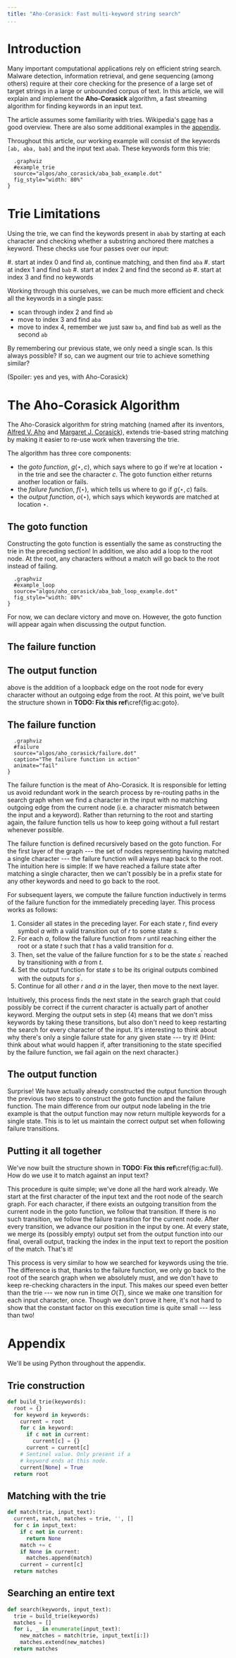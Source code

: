 ```yaml
---
title: "Aho-Corasick: Fast multi-keyword string search"
...
```


# Introduction
Many important computational applications rely on efficient string search. Malware detection,
information retrieval, and gene sequencing (among others) require at their core checking for the
presence of a large set of target strings in a large or unbounded corpus of text. In this article,
we will explain and implement the **Aho-Corasick** algorithm, a fast streaming algorithm for finding
keywords in an input text.

The article assumes some familiarity with tries. Wikipedia's [page][trie] has a good overview.
There are also some additional examples in the [appendix](#appendix).

[trie]: https://en.wikipedia.org/wiki/Trie

Throughout this article, our working example will consist of the keywords `[ab, aba, bab]` and the
input text `abab`. These keywords form this trie:

```{
  .graphviz
  #example_trie
  source="algos/aho_corasick/aba_bab_example.dot"
  fig_style="width: 80%"
}
```

# Trie Limitations

Using the trie, we can find the keywords present in `abab` by starting at each character and
checking whether a substring anchored there matches a keyword. These checks use four passes over
our input:

#. start at index 0 and find `ab`, continue matching, and then find `aba`
#. start at index 1 and find `bab`
#. start at index 2 and find the second `ab`
#. start at index 3 and find no keywords

Working through this ourselves, we can be much more efficient and check all the keywords in a single
pass:

* scan through index 2 and find `ab`
* move to index 3 and find `aba`
* move to index 4, remember we just saw `ba`, and find `bab` as well as the second `ab`

By remembering our previous state, we only need a single scan. Is this always possible? If so, can
we augment our trie to achieve something similar?

(Spoiler: yes and yes, with Aho-Corasick)

# The Aho-Corasick Algorithm

The Aho-Corasick algorithm for string matching (named after its inventors, [Alfred V. Aho][aho] and
[Margaret J. Corasick][corasick]), extends trie-based string matching by making it easier to re-use
work when traversing the trie.

[aho]: https://en.wikipedia.org/wiki/Alfred_Aho
[corasick]: https://dblp.org/pers/hd/c/Corasick:Margaret_J=

The algorithm has three core components:

* the *goto function*, $g(\star, c)$, which says where to go if we're at location $\star$ in the
  trie and see the character $c$. The goto function either returns another location or fails.
* the *failure function*, $f(\star)$, which tells us where to go if $g(\star, c)$ fails.
* the *output function*, $o(\star)$, which says which keywords are matched at location $\star$.

## The goto function

Constructing the goto function is essentially the same as constructing the trie in the preceding
section! In addition, we also add a loop to the root node. At the root, any characters without a
match will go back to the root instead of failing.

```{
  .graphviz
  #example_loop
  source="algos/aho_corasick/aba_bab_loop_example.dot"
  fig_style="width: 80%"
}
```

For now, we can declare victory and move on. However, the goto function will appear again when
discussing the output function.

## The failure function

## The output function

above is the addition of a loopback edge on the root node for every character without an outgoing
edge from the root. At this point, we've built the structure shown in **TODO: Fix this ref**\cref{fig:ac:goto}.

## The failure function

```{
  .graphviz
  #failure
  source="algos/aho_corasick/failure.dot"
  caption="The failure function in action"
  animate="fail"
}
```

The failure function is the meat of Aho-Corasick. It is responsible for letting us avoid redundant
work in the search process by re-routing paths in the search graph when we find a character in the
input with no matching outgoing edge from the current node (i.e. a character mismatch between the
input and a keyword). Rather than returning to the root and starting again, the failure function
tells us how to keep going without a full restart whenever possible.

The failure function is defined recursively based on the goto function. For the first layer of the
graph --- the set of nodes representing having matched a single character --- the failure function
will always map back to the root. The intuition here is simple: If we have reached a failure state
after matching a single character, then we can't possibly be in a prefix state for any other
keywords and need to go back to the root.

For subsequent layers, we compute the failure function inductively in terms of the failure function
for the immediately preceding layer. This process works as follows:

1. Consider all states in the preceding layer. For each state $r$, find every symbol $a$ with a
   valid transition out of $r$ to some state $s$.
2. For each $a$, follow the failure function from $r$ until reaching either the root or a state $t$
   such that $t$ has a valid transition for $a$.
3. Then, set the value of the failure function for $s$ to be the state $s^\prime$ reached by
   transitioning with $a$ from $t$.
4. Set the output function for state $s$ to be its original outputs combined with the outputs for
   $s^\prime$.
5. Continue for all other $r$ and $a$ in the layer, then move to the next layer.

Intuitively, this process finds the next state in the search graph that could possibly be correct if
the current character is actually part of another keyword. Merging the output sets in step (4) means
that we don't miss keywords by taking these transitions, but also don't need to keep restarting the
search for every character of the input. It's interesting to think about why there's only a single
failure state for any given state --- try it! (Hint: think about what would happen if, after
transitioning to the state specified by the failure function, we fail again on the next character.)

## The output function

Surprise! We have actually already constructed the output function through the previous two steps to
construct the goto function and the failure function. The main difference from our output node
labeling in the trie example is that the output function may now return multiple keywords for a
single state. This is to let us maintain the correct output set when following failure transitions.

## Putting it all together

We've now built the structure shown in **TODO: Fix this ref**\cref{fig:ac:full}. How do we use it to
match against an input text?

This procedure is quite simple; we've done all the hard work already. We start at the first
character of the input text and the root node of the search graph. For each character, if there
exists an outgoing transition from the current node in the goto function, we follow that transition.
If there is no such transition, we follow the failure transition for the current node. After every
transition, we advance our position in the input by one. At every state, we merge its (possibly
empty) output set from the output function into our final, overall output, tracking the index in the
input text to report the position of the match. That's it!

This process is very similar to how we searched for keywords using the trie. The difference is that,
thanks to the failure function, we only go back to the root of the search graph when we absolutely
must, and we don't have to keep re-checking characters in the input. This makes our speed even
better than the trie --- we now run in time $O(T)$, since we make one transition for each input
character, once. Though we don't prove it here, it's not hard to show that the constant factor on
this execution time is quite small --- less than two!

# Appendix

We'll be using Python throughout the appendix.

## Trie construction

```python
def build_trie(keywords):
  root = {}
  for keyword in keywords:
    current = root
    for c in keyword:
      if c not in current:
        current[c] = {}
      current = current[c]
    # Sentinel value. Only present if a
    # keyword ends at this node.
    current[None] = True
  return root
```

## Matching with the trie

```python
def match(trie, input_text):
  current, match, matches = trie, '', []
  for c in input_text:
    if c not in current:
      return None
    match += c
    if None in current:
      matches.append(match)
    current = current[c]
  return matches
```

## Searching an entire text

```python
def search(keywords, input_text):
  trie = build_trie(keywords)
  matches = []
  for i, _ in enumerate(input_text):
    new_matches = match(trie, input_text[i:])
    matches.extend(new_matches)
  return matches 
```
